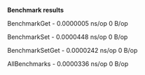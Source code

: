 <strong>Benchmark results</strong>

BenchmarkGet - 0.0000005 ns/op        0 B/op    

BenchmarkSet - 0.0000448 ns/op        0 B/op    

BenchmarkSetGet - 0.0000242 ns/op        0 B/op 

AllBenchmarks - 0.0000336 ns/op        0 B/op  
